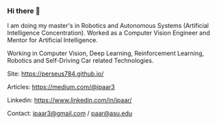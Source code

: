 ### Hi there 👋
I am doing my master's in Robotics and Autonomous Systems (Artificial Intelligence Concentration). Worked as a Computer Vision Engineer and Mentor for Artificial Intelligence. 

Working in Computer Vision, Deep Learning, Reinforcement Learning, Robotics and Self-Driving Car related Technologies.

Site: https://perseus784.github.io/  

Articles: https://medium.com/@ipaar3  

Linkedin: https://www.linkedin.com/in/ipaar/  

Contact: ipaar3@gmail.com / paar@asu.edu

<!--
**perseus784/perseus784** is a ✨ _special_ ✨ repository because its `README.md` (this file) appears on your GitHub profile.

Here are some ideas to get you started:

- 🔭 I’m currently working on ...
- 🌱 I’m currently learning ...
- 👯 I’m looking to collaborate on ...
- 🤔 I’m looking for help with ...
- 💬 Ask me about ...
- 📫 How to reach me: ...
- 😄 Pronouns: ...
- ⚡ Fun fact: ...
-->
